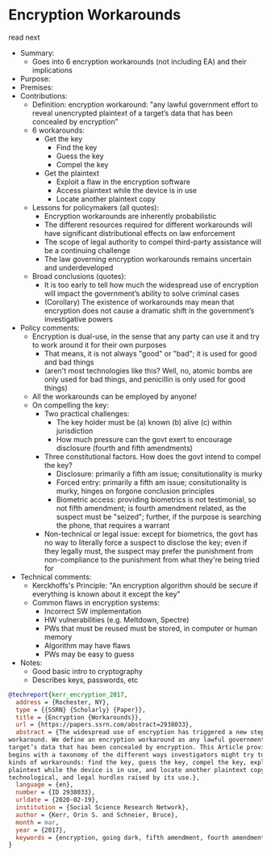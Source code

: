 # Encryption Workarounds

read next
- Summary:
  - Goes into 6 encryption workarounds (not including EA) and their implications
- Purpose:
- Premises:
- Contributions:
  - Definition: encryption workaround: "any lawful government effort to reveal unencrypted plaintext of a target’s data
    that has been concealed by encryption"
  - 6 workarounds:
    - Get the key
      - Find the key
      - Guess the key
      - Compel the key
    - Get the plaintext
      - Exploit a flaw in the encryption software
      - Access plaintext while the device is in use
      - Locate another plaintext copy
  - Lessons for policymakers (all quotes):
    - Encryption workarounds are inherently probabilistic
    - The different resources required for different workarounds will have significant distributional effects on law
      enforcement
    - The scope of legal authority to compel third-party assistance will be a continuing challenge
    - The law governing encryption workarounds remains uncertain and underdeveloped
  - Broad conclusions (quotes):
    - It is too early to tell how much the widespread use of encryption will impact the government’s ability to solve
      criminal cases
    - (Corollary) The existence of workarounds may mean that encryption does not cause a dramatic shift in the
      government’s investigative powers
- Policy comments:
  - Encryption is dual-use, in the sense that any party can use it and try to work around it for their own purposes
    - That means, it is not always "good" or "bad"; it is used for good and bad things
    - (aren't most technologies like this? Well, no, atomic bombs are only used for bad things, and penicillin is only
      used for good things)
  - All the workarounds can be employed by anyone!
  - On compelling the key:
    - Two practical challenges:
      - The key holder must be (a) known (b) alive (c) within jurisdiction
      - How much pressure can the govt exert to encourage disclosure (fourth and fifth amendments)
    - Three constitutional factors. How does the govt intend to compel the key?
      - Disclosure: primarily a fifth am issue; consitutionality is murky
      - Forced entry: primarily a fifth am issue; consitutionality is murky, hinges on forgone conclusion principles
      - Biometric access: providing biometrics is not testimonial, so not fifth amendment; is fourth amendment related,
        as the suspect must be "seized"; further, if the purpose is searching the phone, that requires a warrant
    - Non-technical or legal issue: except for biometrics, the govt has no way to literally force a suspect to disclose
      the key; even if they legally must, the suspect may prefer the punishment from non-compliance to the punishment
      from what they're being tried for
- Technical comments:
  - Kerckhoffs's Principle: "An encryption algorithm should be secure if everything is known about it except the key"
  - Common flaws in encryption systems:
    - Incorrect SW implementation
    - HW vulnerabilities (e.g. Meltdown, Spectre)
    - PWs that must be reused must be stored, in computer or human memory
    - Algorithm may have flaws
    - PWs may be easy to guess
- Notes:
  - Good basic intro to cryptography
  - Describes keys, passwords, etc

```bib
@techreport{kerr_encryption_2017,
  address = {Rochester, NY},
  type = {{SSRN} {Scholarly} {Paper}},
  title = {Encryption {Workarounds}},
  url = {https://papers.ssrn.com/abstract=2938033},
  abstract = {The widespread use of encryption has triggered a new step in many criminal investigations: The encryption
workaround. We define an encryption workaround as any lawful government effort to reveal unencrypted plaintext of a
target’s data that has been concealed by encryption. This Article provides an overview of encryption workarounds. It
begins with a taxonomy of the different ways investigators might try to bypass encryption schemes. We classify six
kinds of workarounds: find the key, guess the key, compel the key, exploit a flaw in the encryption software, access
plaintext while the device is in use, and locate another plaintext copy. For each approach, we consider the practical,
technological, and legal hurdles raised by its use.},
  language = {en},
  number = {ID 2938033},
  urldate = {2020-02-19},
  institution = {Social Science Research Network},
  author = {Kerr, Orin S. and Schneier, Bruce},
  month = mar,
  year = {2017},
  keywords = {encryption, going dark, fifth amendment, fourth amendment, cybercrime}
}
```
